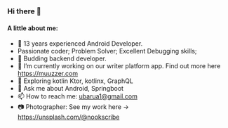 ### Hi there 👋
#### A little about me:

<!--
**ubarua123/ubarua123** is a ✨ _special_ ✨ repository because its `README.md` (this file) appears on your GitHub profile. -->

- :iphone: 13 years experienced Android Developer.
- Passionate coder; Problem Solver; Excellent Debugging skills; 
- :muscle: Budding backend developer.
- 🔭 I’m currently working on our writer platform app. Find out more here https://muuzzer.com
- 🌱 Exploring kotlin Ktor, kotlinx, GraphQL
- 💬 Ask me about Android, Springboot
- 📫 How to reach me: ubarua1@gmail.com
- :camera: Photographer: See my work here -> https://unsplash.com/@nookscribe
